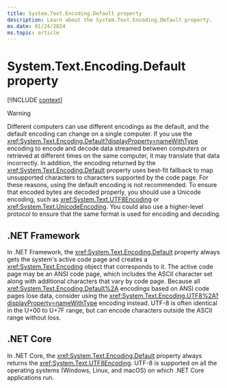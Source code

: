 ```yaml
---
title: System.Text.Encoding.Default property
description: Learn about the System.Text.Encoding.Default property.
ms.date: 01/24/2024
ms.topic: article
---
```

# System.Text.Encoding.Default property

[!INCLUDE [context](includes/context.md)]

> [!WARNING]
> Different computers can use different encodings as the default, and the default encoding can change on a single computer. If you use the <xref:System.Text.Encoding.Default?displayProperty=nameWithType> encoding to encode and decode data streamed between computers or retrieved at different times on the same computer, it may translate that data incorrectly. In addition, the encoding returned by the <xref:System.Text.Encoding.Default> property uses best-fit fallback to map unsupported characters to characters supported by the code page. For these reasons, using the default encoding is not recommended. To ensure that encoded bytes are decoded properly, you should use a Unicode encoding, such as <xref:System.Text.UTF8Encoding> or <xref:System.Text.UnicodeEncoding>. You could also use a higher-level protocol to ensure that the same format is used for encoding and decoding.

## .NET Framework

In .NET Framework, the <xref:System.Text.Encoding.Default> property always gets the system's active code page and creates a <xref:System.Text.Encoding> object that corresponds to it. The active code page may be an ANSI code page, which includes the ASCII character set along with additional characters that vary by code page. Because all <xref:System.Text.Encoding.Default%2A> encodings based on ANSI code pages lose data, consider using the <xref:System.Text.Encoding.UTF8%2A?displayProperty=nameWithType> encoding instead. UTF-8 is often identical in the U+00 to U+7F range, but can encode characters outside the ASCII range without loss.

## .NET Core

In .NET Core, the <xref:System.Text.Encoding.Default> property always returns the <xref:System.Text.UTF8Encoding>. UTF-8 is supported on all the operating systems (Windows, Linux, and macOS) on which .NET Core applications run.

